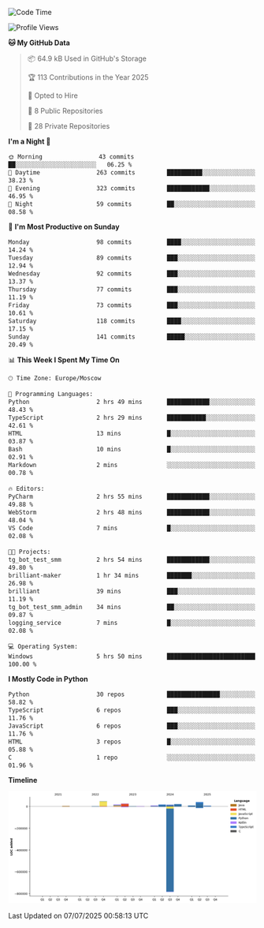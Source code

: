 <!--START_SECTION:waka-->
![Code Time](http://img.shields.io/badge/Code%20Time-712%20hrs-blue)

![Profile Views](http://img.shields.io/badge/Profile%20Views-0-blue)

**🐱 My GitHub Data** 

> 📦 64.9 kB Used in GitHub's Storage 
 > 
> 🏆 113 Contributions in the Year 2025
 > 
> 💼 Opted to Hire
 > 
> 📜 8 Public Repositories 
 > 
> 🔑 28 Private Repositories 
 > 
**I'm a Night 🦉** 

```text
🌞 Morning                43 commits          ██░░░░░░░░░░░░░░░░░░░░░░░   06.25 % 
🌆 Daytime                263 commits         ██████████░░░░░░░░░░░░░░░   38.23 % 
🌃 Evening                323 commits         ████████████░░░░░░░░░░░░░   46.95 % 
🌙 Night                  59 commits          ██░░░░░░░░░░░░░░░░░░░░░░░   08.58 % 
```
📅 **I'm Most Productive on Sunday** 

```text
Monday                   98 commits          ████░░░░░░░░░░░░░░░░░░░░░   14.24 % 
Tuesday                  89 commits          ███░░░░░░░░░░░░░░░░░░░░░░   12.94 % 
Wednesday                92 commits          ███░░░░░░░░░░░░░░░░░░░░░░   13.37 % 
Thursday                 77 commits          ███░░░░░░░░░░░░░░░░░░░░░░   11.19 % 
Friday                   73 commits          ███░░░░░░░░░░░░░░░░░░░░░░   10.61 % 
Saturday                 118 commits         ████░░░░░░░░░░░░░░░░░░░░░   17.15 % 
Sunday                   141 commits         █████░░░░░░░░░░░░░░░░░░░░   20.49 % 
```


📊 **This Week I Spent My Time On** 

```text
🕑︎ Time Zone: Europe/Moscow

💬 Programming Languages: 
Python                   2 hrs 49 mins       ████████████░░░░░░░░░░░░░   48.43 % 
TypeScript               2 hrs 29 mins       ███████████░░░░░░░░░░░░░░   42.61 % 
HTML                     13 mins             █░░░░░░░░░░░░░░░░░░░░░░░░   03.87 % 
Bash                     10 mins             █░░░░░░░░░░░░░░░░░░░░░░░░   02.91 % 
Markdown                 2 mins              ░░░░░░░░░░░░░░░░░░░░░░░░░   00.78 % 

🔥 Editors: 
PyCharm                  2 hrs 55 mins       ████████████░░░░░░░░░░░░░   49.88 % 
WebStorm                 2 hrs 48 mins       ████████████░░░░░░░░░░░░░   48.04 % 
VS Code                  7 mins              █░░░░░░░░░░░░░░░░░░░░░░░░   02.08 % 

🐱‍💻 Projects: 
tg_bot_test_smm          2 hrs 54 mins       ████████████░░░░░░░░░░░░░   49.80 % 
brilliant-maker          1 hr 34 mins        ███████░░░░░░░░░░░░░░░░░░   26.98 % 
brilliant                39 mins             ███░░░░░░░░░░░░░░░░░░░░░░   11.19 % 
tg_bot_test_smm_admin    34 mins             ██░░░░░░░░░░░░░░░░░░░░░░░   09.87 % 
logging_service          7 mins              █░░░░░░░░░░░░░░░░░░░░░░░░   02.08 % 

💻 Operating System: 
Windows                  5 hrs 50 mins       █████████████████████████   100.00 % 
```

**I Mostly Code in Python** 

```text
Python                   30 repos            ███████████████░░░░░░░░░░   58.82 % 
TypeScript               6 repos             ███░░░░░░░░░░░░░░░░░░░░░░   11.76 % 
JavaScript               6 repos             ███░░░░░░░░░░░░░░░░░░░░░░   11.76 % 
HTML                     3 repos             █░░░░░░░░░░░░░░░░░░░░░░░░   05.88 % 
C                        1 repo              ░░░░░░░░░░░░░░░░░░░░░░░░░   01.96 % 
```



**Timeline**

![Lines of Code chart](https://raw.githubusercontent.com/adlemx/adlemx/main/assets/bar_graph.png)


 Last Updated on 07/07/2025 00:58:13 UTC
<!--END_SECTION:waka-->
